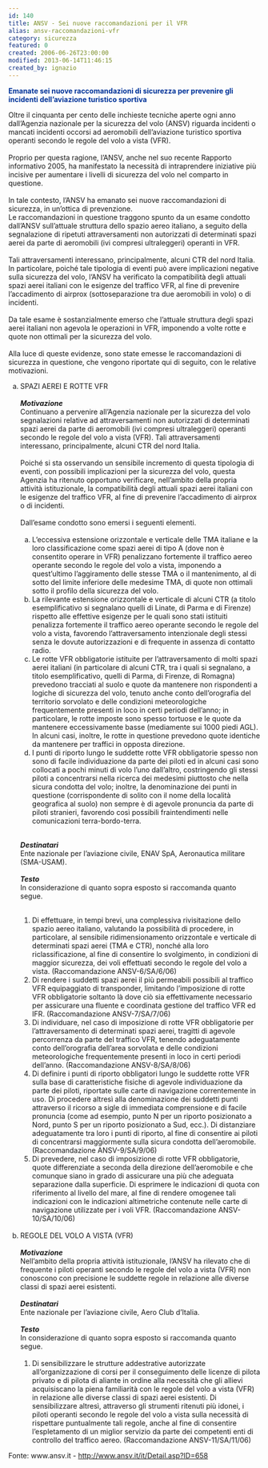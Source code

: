 ```yaml
---
id: 140
title: ANSV - Sei nuove raccomandazioni per il VFR
alias: ansv-raccomandazioni-vfr
category: sicurezza
featured: 0
created: 2006-06-26T23:00:00
modified: 2013-06-14T11:46:15
created_by: ignazio
---
```

<p style="color: #039; font-size: 14px; font-weight: bolder;">
 Emanate sei nuove raccomandazioni di sicurezza per prevenire gli incidenti dell’aviazione turistico sportiva
</p>
<p>
 Oltre il cinquanta per cento delle inchieste tecniche aperte ogni anno dall’Agenzia nazionale per la sicurezza del volo (ANSV) riguarda incidenti o mancati incidenti occorsi ad aeromobili dell’aviazione turistico sportiva operanti secondo le regole del volo a vista (VFR).
 <br/>
 <br/>
 Proprio per questa ragione, l’ANSV, anche nel suo recente Rapporto informativo 2005, ha manifestato la necessità di intraprendere iniziative più incisive per aumentare i livelli di sicurezza del volo nel comparto in questione.
 <br/>
 <br/>
 In tale contesto, l’ANSV ha emanato sei nuove raccomandazioni di sicurezza, in un’ottica di prevenzione.
 <br/>
 Le raccomandazioni in questione traggono spunto da un esame condotto dall’ANSV sull’attuale struttura dello spazio aereo italiano, a seguito della segnalazione di ripetuti attraversamenti non autorizzati di determinati spazi aerei da parte di aeromobili (ivi compresi ultraleggeri) operanti in VFR.
 <br/>
 <br/>
 Tali attraversamenti interessano, principalmente, alcuni CTR del nord Italia. In particolare, poiché tale tipologia di eventi può avere implicazioni negative sulla sicurezza del volo, l’ANSV ha verificato la compatibilità degli attuali spazi aerei italiani con le esigenze del traffico VFR, al fine di prevenire l’accadimento di airprox (sottoseparazione tra due aeromobili in volo) o di incidenti.
 <br/>
 <br/>
 Da tale esame è sostanzialmente emerso che l’attuale struttura degli spazi aerei italiani non agevola le operazioni in VFR, imponendo a volte rotte e quote non ottimali per la sicurezza del volo.
 <br/>
 <br/>
 Alla luce di queste evidenze, sono state emesse le raccomandazioni di sicurezza in questione, che vengono riportate qui di seguito, con le relative motivazioni.
</p>
<ol type="a">
 <li>
  <span class="contentpane">
   <span class="contentheading">
    SPAZI AEREI E ROTTE VFR
   </span>
   <br/>
  </span>
  <br/>
  <em>
   <strong>
    Motivazione
   </strong>
  </em>
  <br/>
  Continuano a pervenire all’Agenzia nazionale per la sicurezza del volo segnalazioni relative ad attraversamenti non autorizzati di determinati spazi aerei da parte di aeromobili (ivi compresi ultraleggeri) operanti secondo le regole del volo a vista (VFR). Tali attraversamenti interessano, principalmente, alcuni CTR del nord Italia.
  <br/>
  <br/>
  Poiché si sta osservando un sensibile incremento di questa tipologia di eventi, con possibili implicazioni per la sicurezza del volo, questa Agenzia ha ritenuto opportuno verificare, nell’ambito della propria attività istituzionale, la compatibilità degli attuali spazi aerei italiani con le esigenze del traffico VFR, al fine di prevenire l’accadimento di airprox o di incidenti.
  <br/>
  <br/>
  Dall’esame condotto sono emersi i seguenti elementi.
  <br/>
  <br/>
  <ol type="a">
   <li>
    L’eccessiva estensione orizzontale e verticale delle TMA italiane e la loro classificazione come spazi aerei di tipo A (dove non è consentito operare in VFR) penalizzano fortemente il traffico aereo operante secondo le regole del volo a vista, imponendo a quest’ultimo l’aggiramento delle stesse TMA o il mantenimento, al di sotto del limite inferiore delle medesime TMA, di quote non ottimali sotto il profilo della sicurezza del volo.
   </li>
   <li>
    La rilevante estensione orizzontale e verticale di alcuni CTR (a titolo esemplificativo si segnalano quelli di Linate, di Parma e di Firenze) rispetto alle effettive esigenze per le quali sono stati istituiti penalizza fortemente il traffico aereo operante secondo le regole del volo a vista, favorendo l’attraversamento intenzionale degli stessi senza le dovute autorizzazioni e di frequente in assenza di contatto radio.
   </li>
   <li>
    Le rotte VFR obbligatorie istituite per l’attraversamento di molti spazi aerei italiani (in particolare di alcuni CTR, tra i quali si segnalano, a titolo esemplificativo, quelli di Parma, di Firenze, di Romagna) prevedono tracciati al suolo e quote da mantenere non rispondenti a logiche di sicurezza del volo, tenuto anche conto dell’orografia del territorio sorvolato e delle condizioni meteorologiche frequentemente presenti in loco in certi periodi dell’anno; in particolare, le rotte imposte sono spesso tortuose e le quote da mantenere eccessivamente basse (mediamente sui 1000 piedi AGL). In alcuni casi, inoltre, le rotte in questione prevedono quote identiche da mantenere per traffici in opposta direzione.
   </li>
   <li>
    I punti di riporto lungo le suddette rotte VFR obbligatorie spesso non sono di facile individuazione da parte dei piloti ed in alcuni casi sono collocati a pochi minuti di volo l’uno dall’altro, costringendo gli stessi piloti a concentrarsi nella ricerca dei medesimi piuttosto che nella sicura condotta del volo; inoltre, la denominazione dei punti in questione (corrispondente di solito con il nome della località geografica al suolo) non sempre è di agevole pronuncia da parte di piloti stranieri, favorendo così possibili fraintendimenti nelle comunicazioni terra-bordo-terra.
   </li>
  </ol>
  <p>
   <br/>
   <em>
    <strong>
     Destinatari
    </strong>
   </em>
   <br/>
   Ente nazionale per l’aviazione civile, ENAV SpA, Aeronautica militare (SMA-USAM).
   <br/>
   <br/>
   <strong>
    <em>
     Testo
    </em>
   </strong>
   <br/>
   In considerazione di quanto sopra esposto si raccomanda quanto segue.
   <br/>
   <br/>
  </p>
  <ol>
   <li>
    Di effettuare, in tempi brevi, una complessiva rivisitazione dello spazio aereo italiano, valutando la possibilità di procedere, in particolare, al sensibile ridimensionamento orizzontale e verticale di determinati spazi aerei (TMA e CTR), nonché alla loro riclassificazione, al fine di consentire lo svolgimento, in condizioni di maggior sicurezza, dei voli effettuati secondo le regole del volo a vista. (Raccomandazione ANSV-6/SA/6/06)
   </li>
   <li>
    Di rendere i suddetti spazi aerei il più permeabili possibili al traffico VFR equipaggiato di transponder, limitando l’imposizione di rotte VFR obbligatorie soltanto là dove ciò sia effettivamente necessario per assicurare una fluente e coordinata gestione del traffico VFR ed IFR. (Raccomandazione ANSV-7/SA/7/06)
   </li>
   <li>
    Di individuare, nel caso di imposizione di rotte VFR obbligatorie per l’attraversamento di determinati spazi aerei, tragitti di agevole percorrenza da parte del traffico VFR, tenendo adeguatamente conto dell’orografia dell’area sorvolata e delle condizioni meteorologiche frequentemente presenti in loco in certi periodi dell’anno. (Raccomandazione ANSV-8/SA/8/06)
   </li>
   <li>
    Di definire i punti di riporto obbligatori lungo le suddette rotte VFR sulla base di caratteristiche fisiche di agevole individuazione da parte dei piloti, riportate sulle carte di navigazione correntemente in uso. Di procedere altresì alla denominazione dei suddetti punti attraverso il ricorso a sigle di immediata comprensione e di facile pronuncia (come ad esempio, punto N per un riporto posizionato a Nord, punto S per un riporto posizionato a Sud, ecc.). Di distanziare adeguatamente tra loro i punti di riporto, al fine di consentire ai piloti di concentrarsi maggiormente sulla sicura condotta dell’aeromobile. (Raccomandazione ANSV-9/SA/9/06)
   </li>
   <li>
    Di prevedere, nel caso di imposizione di rotte VFR obbligatorie, quote differenziate a seconda della direzione dell’aeromobile e che comunque siano in grado di assicurare una più che adeguata separazione dalla superficie. Di esprimere le indicazioni di quota con riferimento al livello del mare, al fine di rendere omogenee tali indicazioni con le indicazioni altimetriche contenute nelle carte di navigazione utilizzate per i voli VFR. (Raccomandazione ANSV-10/SA/10/06)
    <br/>
    <br/>
   </li>
  </ol>
 </li>
 <li>
  <span class="contentheading">
   REGOLE DEL VOLO A VISTA (VFR)
  </span>
  <br/>
  <br/>
  <strong>
   <em>
    Motivazione
   </em>
  </strong>
  <br/>
  Nell’ambito della propria attività istituzionale, l’ANSV ha rilevato che di frequente i piloti operanti secondo le regole del volo a vista (VFR) non conoscono con precisione le suddette regole in relazione alle diverse classi di spazi aerei esistenti.
  <br/>
  <br/>
  <strong>
   <em>
    Destinatari
   </em>
  </strong>
  <br/>
  Ente nazionale per l’aviazione civile, Aero Club d’Italia.
  <br/>
  <br/>
  <strong>
   <em>
    Testo
   </em>
  </strong>
  <br/>
  In considerazione di quanto sopra esposto si raccomanda quanto segue.
  <br/>
  <br/>
  <ol>
   <li>
    Di sensibilizzare le strutture addestrative autorizzate all’organizzazione di corsi per il conseguimento delle licenze di pilota privato e di pilota di aliante in ordine alla necessità che gli allievi acquisiscano la piena familiarità con le regole del volo a vista (VFR) in relazione alle diverse classi di spazi aerei esistenti. Di sensibilizzare altresì, attraverso gli strumenti ritenuti più idonei, i piloti operanti secondo le regole del volo a vista sulla necessità di rispettare puntualmente tali regole, anche al fine di consentire l’espletamento di un miglior servizio da parte dei competenti enti di controllo del traffico aereo. (Raccomandazione ANSV-11/SA/11/06)
   </li>
  </ol>
 </li>
</ol>
<p>
 Fonte: www.ansv.it -
 <a href="http://www.ansv.it/it/Detail.asp?ID=658">
  http://www.ansv.it/it/Detail.asp?ID=658
 </a>
</p>
